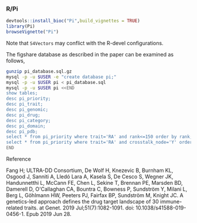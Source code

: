
### R/Pi

```r
devtools::install_bioc("Pi",build_vignettes = TRUE)
library(Pi)
browseVignette("Pi")
```
Note that `S4Vectors` may conflict with the R-devel configurations.

The figshare database as described in the paper can be examined as follows,

```bash
gunzip pi_database.sql.gz
mysql -p -u $USER -e "create database pi;"
mysql -p -u $USER pi < pi_database.sql
mysql -p -u $USER pi <<END
show tables;
desc pi_priority;
desc pi_trait;
desc pi_genomic;
desc pi_drug;
desc pi_category;
desc pi_domain;
desc pi_pdb;
select * from pi_priority where trait='RA' and rank<=150 order by rank;
select * from pi_priority where trait='RA' and crosstalk_node='Y' order by rank;
END
```

Reference

Fang H; ULTRA-DD Consortium, De Wolf H, Knezevic B, Burnham KL, Osgood J, Sanniti A, Lledó Lara A, Kasela S, De Cesco S, Wegner JK, Handunnetthi L, McCann FE, Chen L, Sekine T, Brennan PE, Marsden BD, Damerell D, O'Callaghan CA, Bountra C, Bowness P, Sundström Y, Milani L, Berg L, Göhlmann HW, Peeters PJ, Fairfax BP, Sundström M, Knight JC.
A genetics-led approach defines the drug target landscape of 30 immune-related traits.
at Genet. 2019 Jul;51(7):1082-1091. doi: 10.1038/s41588-019-0456-1. Epub 2019 Jun 28.
